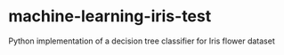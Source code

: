 # machine-learning-iris-test
Python implementation of a decision tree classifier for Iris flower dataset 
